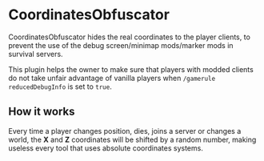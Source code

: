 CoordinatesObfuscator
============

CoordinatesObfuscator hides the real coordinates to the player clients, to prevent the use of the debug screen/minimap mods/marker mods in survival servers.


This plugin helps the owner to make sure that players with modded clients do not take unfair advantage of vanilla players when `/gamerule reducedDebugInfo` is set to `true`.

How it works
------------
Every time a player changes position, dies, joins a server or changes a world, the **X** and **Z** coordinates will be shifted by a random number, making useless every tool that uses absolute coordinates systems.

